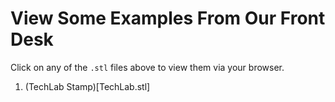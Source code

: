 View Some Examples From Our Front Desk
===

Click on any of the `.stl` files above to view them via your browser.

1. (TechLab Stamp)[TechLab.stl]
